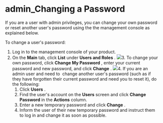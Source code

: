 # admin\_Changing a Password

If you are a user with admin privileges, you can change your own password or reset another user's password using the the management console as explained below.

To change a user's password:

1.  Log in to the management console of your product.
2.  On the **Main** tab, click **List** under **Users and Roles** .
    ![](/assets/attachments/126562784/126562786.png)3.  To change your own password, click **Change My Password** , enter your current password and new password, and click **Change** .
    ![](/assets/attachments/126562784/126562785.png)4.  If you are an admin user and need to  change another user's password (such as if they have forgotten their current password and need you to reset it), do the following:
    1.  Click **Users** .
    2.  Find the user's account on the **Users** screen and click **Change Password** in the **Actions** column.
    3.  Enter a new temporary password and click **Change** .
    4.  Inform the user of their new temporary password and instruct them to log in and change it as soon as possible.

